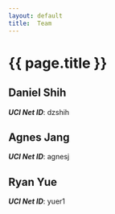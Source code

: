 ```yaml
---
layout: default
title:  Team
---
```


# {{ page.title }}


## Daniel Shih
***UCI Net ID***: dzshih

## Agnes Jang
***UCI Net ID***: agnesj

## Ryan Yue
***UCI Net ID***: yuer1
